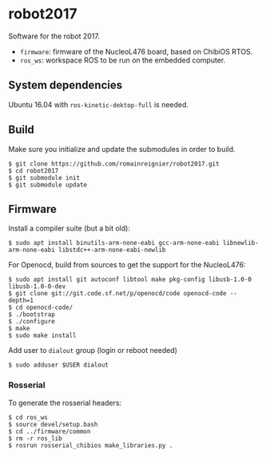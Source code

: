 # robot2017

Software for the robot 2017.

- `firmware`: firmware of the NucleoL476 board, based on ChibiOS RTOS.
- `ros_ws`: workspace ROS to be run on the embedded computer.

## System dependencies

Ubuntu 16.04 with `ros-kinetic-dektop-full` is needed.

## Build

Make sure you initialize and update the submodules in order to build.

    $ git clone https://github.com/romainreignier/robot2017.git
    $ cd robot2017
    $ git submodule init
    $ git submodule update

## Firmware

Install a compiler suite (but a bit old):

    $ sudo apt install binutils-arm-none-eabi gcc-arm-none-eabi libnewlib-arm-none-eabi libstdc++-arm-none-eabi-newlib

For Openocd, build from sources to get the support for the NucleoL476:

    $ sudo apt install git autoconf libtool make pkg-config libusb-1.0-0 libusb-1.0-0-dev
    $ git clone git://git.code.sf.net/p/openocd/code openocd-code --depth=1
    $ cd openocd-code/
    $ ./bootstrap 
    $ ./configure 
    $ make
    $ sudo make install

Add user to `dialout` group (login or reboot needed)

    $ sudo adduser $USER dialout

### Rosserial
To generate the rosserial headers:

    $ cd ros_ws
    $ source devel/setup.bash
    $ cd ../firmware/common
    $ rm -r ros_lib
    $ rosrun rosserial_chibios make_libraries.py .
